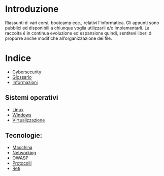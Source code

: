 # Introduzione
Riassunti di vari corsi, bootcamp ecc., relativi l'informatica. Gli appunti sono pubblici ed disponibili a chiunque voglia utilizzarli e/o implementarli.
La raccolta é in continua evoluzione ed espansione quindi, sentitevi liberi di proporre anche modifiche all'organizzazione dei file.
# Indice
- [Cybersecurity](./Cybersecurity.md)
- [Glossario](./Glossario.md)
- [Informazioni](./Informazioni.md)
## Sistemi operativi
- [Linux](<./Sistemi operativi/Linux.md>)
- [Windows](<./Sistemi operativi/Windows.md>)
- [Virtualizzazione](<./Sistemi operativi/Virtualizzazione.md>)
## Tecnologie:
- [Macchina](./Tecnologie/Macchina.md)
- [Networking](./Tecnologie/Networking.md)
- [OWASP](./Tecnologie/OWASP.md)
- [Protocolli](./Tecnologie/Protocolli.md)
- [Reti](./Tecnologie/Reti.md)
